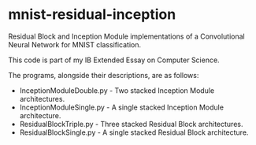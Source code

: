# mnist-residual-inception
Residual Block and Inception Module implementations of a Convolutional Neural Network for MNIST classification.

This code is part of my IB Extended Essay on Computer Science.

The programs, alongside their descriptions, are as follows:
* InceptionModuleDouble.py - Two stacked Inception Module architectures.
* InceptionModuleSingle.py - A single stacked Inception Module architecture.
* ResidualBlockTriple.py - Three stacked Residual Block architectures.
* ResidualBlockSingle.py - A single stacked Residual Block architecture.
